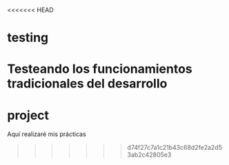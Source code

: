 <<<<<<< HEAD
# testing
Testeando los funcionamientos tradicionales del desarrollo
=======
# project
Aquí realizaré mis prácticas
>>>>>>> d74f27c7a1c21b43c68d2fe2a2d53ab2c42805e3
